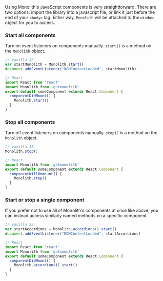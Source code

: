 Using Monolith's JavaScript components is very straightforward. There are two options: import the library into a javascript file, or link it just before the end of your `<body>` tag. Either way, `Monolith` will be attached to the `window` object for you to access.

### Start all components

Turn on event listeners on components manually. `start()` is a method on the `Monolith` object.

```js
// vanilla JS
var startMonolith = Monolith.start()
document.addEventListener("DOMContentLoaded", startMonolith)
```

```js
// React
import React from 'react'
import Monolith from 'getmonolith'
export default someComponent extends React.Component {
  componentDidMount() {
    Monolith.start()
  }
}
```

### Stop all components

Turn off event listeners on components manually. `stop()` is a method on the `Monolith` object.

```js
// vanilla JS
Monolith.stop()
```

```js
// React
import Monolith from 'getmonolith'
export default someComponent extends React.Component {
  componentWillUnmount() {
    Monolith.stop()
  }
}
```

### Start or stop a single component

If you prefer not to use all of Monolith's components at once like above, you can instead access similarly named methods on a specific component.

```js
// vanilla JS
var startAccordions = Monolith.accordions().start()
document.addEventListener("DOMContentLoaded", startAccordions)
```

```js
// React
import React from 'react'
import Monolith from 'getmonolith'
export default someComponent extends React.Component {
  componentDidMount() {
    Monolith.accordions().start()
  }
}
```
